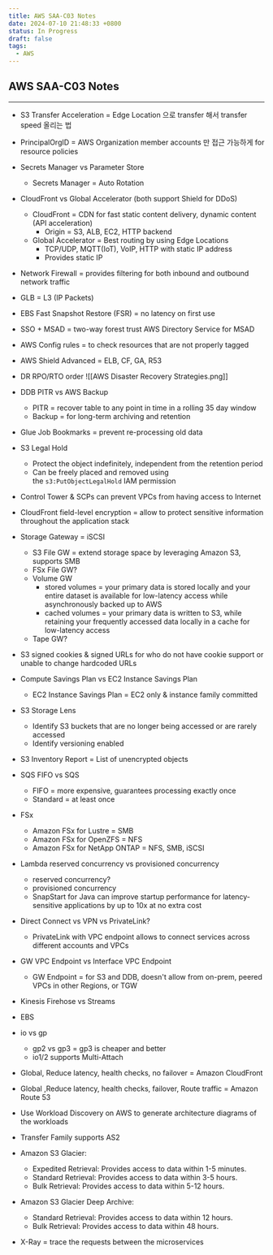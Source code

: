 ```yaml
---
title: AWS SAA-C03 Notes
date: 2024-07-10 21:48:33 +0800
status: In Progress
draft: false
tags:
  - AWS
---
```

## AWS SAA-C03 Notes
---
- S3 Transfer Acceleration = Edge Location 으로 transfer 해서 transfer speed 올리는 법
- PrincipalOrgID = AWS Organization member accounts 만 접근 가능하게 for resource policies
- Secrets Manager vs Parameter Store
	- Secrets Manager = Auto Rotation
- CloudFront vs Global Accelerator (both support Shield for DDoS)
	- CloudFront = CDN for fast static content delivery, dynamic content (API acceleration)
		- Origin = S3, ALB, EC2, HTTP backend
	- Global Accelerator = Best routing by using Edge Locations
		- TCP/UDP, MQTT(IoT), VoIP, HTTP with static IP address
		- Provides static IP
- Network Firewall = provides filtering for both inbound and outbound network traffic
- GLB = L3 (IP Packets)
- EBS Fast Snapshot Restore (FSR) = no latency on first use
- SSO + MSAD = two-way forest trust AWS Directory Service for MSAD
- AWS Config rules = to check resources that are not properly tagged
- AWS Shield Advanced = ELB, CF, GA, R53
- DR RPO/RTO order
![[AWS Disaster Recovery Strategies.png]]
- DDB PITR vs AWS Backup
	- PITR = recover table to any point in time in a rolling 35 day window
	- Backup = for long-term archiving and retention
- Glue Job Bookmarks = prevent re-processing old data
- S3 Legal Hold
    - Protect the object indefinitely, independent from the retention period
    - Can be freely placed and removed using the `s3:PutObjectLegalHold` IAM permission
- Control Tower & SCPs can prevent VPCs from having access to Internet
- CloudFront field-level encryption = allow to protect sensitive information throughout the application stack
- Storage Gateway = iSCSI
	- S3 File GW = extend storage space by leveraging Amazon S3, supports SMB
	- FSx File GW?
	- Volume GW
		- stored volumes = your primary data is stored locally and your entire dataset is available for low-latency access while asynchronously backed up to AWS
		- cached volumes = your primary data is written to S3, while retaining your frequently accessed data locally in a cache for low-latency access
	- Tape GW?
- S3 signed cookies & signed URLs for who do not have cookie support or unable to change hardcoded URLs
- Compute Savings Plan vs EC2 Instance Savings Plan
	- EC2 Instance Savings Plan = EC2 only & instance family committed
- S3 Storage Lens
	- Identify S3 buckets that are no longer being accessed or are rarely accessed
	- Identify versioning enabled
- S3 Inventory Report = List of unencrypted objects
- SQS FIFO vs SQS
	- FIFO = more expensive, guarantees processing exactly once
	- Standard = at least once
- FSx
	- Amazon FSx for Lustre = SMB
	- Amazon FSx for OpenZFS = NFS
	- Amazon FSx for NetApp ONTAP = NFS, SMB, iSCSI
- Lambda reserved concurrency vs provisioned concurrency
	- reserved concurrency?
	- provisioned concurrency
	- SnapStart for Java can improve startup performance for latency-sensitive applications by up to 10x at no extra cost

- Direct Connect vs VPN vs PrivateLink?
	- PrivateLink with VPC endpoint allows to connect services across different accounts and VPCs
- GW VPC Endpoint vs Interface VPC Endpoint
	- GW Endpoint = for S3 and DDB, doesn't allow from on-prem, peered VPCs in other Regions, or TGW
- Kinesis Firehose vs Streams
- EBS
- io vs gp
	- gp2 vs gp3 = gp3 is cheaper and better
	- io1/2 supports Multi-Attach
- Global, Reduce latency, health checks, no failover = Amazon CloudFront
- Global ,Reduce latency, health checks, failover, Route traffic = Amazon Route 53
- Use Workload Discovery on AWS to generate architecture diagrams of the workloads
- Transfer Family supports AS2
- Amazon S3 Glacier:
    - Expedited Retrieval: Provides access to data within 1-5 minutes.
    - Standard Retrieval: Provides access to data within 3-5 hours.
    - Bulk Retrieval: Provides access to data within 5-12 hours.
- Amazon S3 Glacier Deep Archive:
    - Standard Retrieval: Provides access to data within 12 hours.
    - Bulk Retrieval: Provides access to data within 48 hours.
- X-Ray = trace the requests between the microservices
